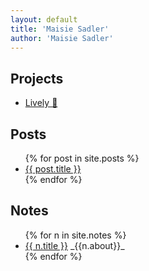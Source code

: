 ```yaml
---
layout: default
title: 'Maisie Sadler'
author: 'Maisie Sadler'
---
```


## Projects

- [Lively 🌳](https://maisiesadler.github.io/lively/)

## Posts

<ul>
  {% for post in site.posts %}
    <li>
      <a href="{{ post.url }}">{{ post.title }}</a>
    </li>
  {% endfor %}
</ul>
<!-- 
## Posts by tag

{% for tag in site.tags %}
  <h3>{{ tag[0] }}</h3>
  <ul>
    {% for post in tag[1] %}
      <li><a href="{{ post.url }}">{{ post.title }}</a></li>
    {% endfor %}
  </ul>
{% endfor %} -->

## Notes

<ul>
  {% for n in site.notes %}
    <li>
      <a href="{{ n.url }}">{{ n.title }}</a> _{{n.about}}_
    </li>
  {% endfor %}
</ul>
